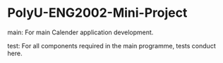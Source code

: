 PolyU-ENG2002-Mini-Project
==========================
main:
For main Calender application development.

test:
For all components required in the main programme, tests conduct here.
